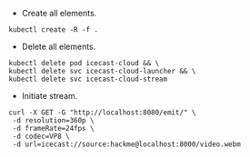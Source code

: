 * Create all elements.
```shell script
kubectl create -R -f .
```
* Delete all elements.
```shell script
kubectl delete pod icecast-cloud && \
kubectl delete svc icecast-cloud-launcher && \
kubectl delete svc icecast-cloud-stream
```
* Initiate stream.
```shell script
curl -X GET -G "http://localhost:8080/emit/" \
 -d resolution=360p \
 -d frameRate=24fps \
 -d codec=VP8 \
 -d url=icecast://source:hackme@localhost:8000/video.webm
```
